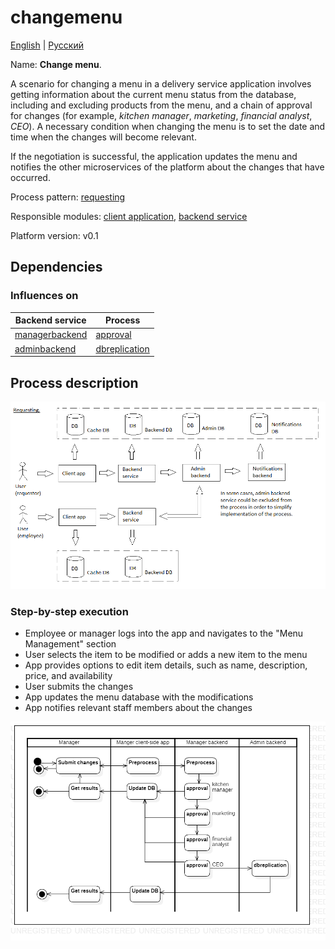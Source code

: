 # changemenu

[English](changemenu.md) | [Русский](changemenu.ru.md)

Name: **Change menu**.

A scenario for changing a menu in a delivery service application involves getting information about the current menu status from the database, including and excluding products from the menu, and a chain of approval for changes (for example, *kitchen manager*, *marketing*, *financial analyst*, *CEO*).
A necessary condition when changing the menu is to set the date and time when the changes will become relevant.

If the negotiation is successful, the application updates the menu and notifies the other microservices of the platform about the changes that have occurred.

Process pattern: [requesting](../../processpatterns/requesting.md)

Responsible modules: [client application](../../frontend/kitchenclient.md), [backend service](../../backend/kitchenbackend.md)

Platform version: v0.1

## Dependencies

### Influences on

| Backend service | Process |
| --- | ---- |
| [managerbackend](../../backend/managerbackend.md) | [approval](../manager/approval.md) |
| [adminbackend](../../backend/adminbackend.md) | [dbreplication](../admin/dbreplication.md) |

## Process description

![requesting_overall](../../img/processpatterns/requesting_overall.png)

### Step-by-step execution

- Employee or manager logs into the app and navigates to the "Menu Management" section
- User selects the item to be modified or adds a new item to the menu
- App provides options to edit item details, such as name, description, price, and availability
- User submits the changes
- App updates the menu database with the modifications
- App notifies relevant staff members about the changes

![kitchen.changemenu](../../img/activitydiagrams/kitchen.changemenu.png)
